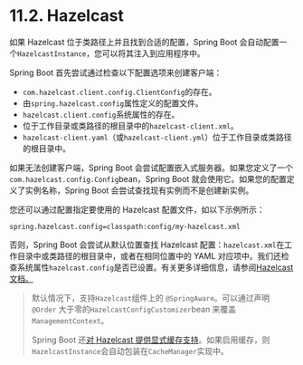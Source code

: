 # 11.2. Hazelcast

如果 Hazelcast 位于类路径上并且找到合适的配置，Spring Boot 会自动配置一个`HazelcastInstance`，您可以将其注入到应用程序中。

Spring Boot 首先尝试通过检查以下配置选项来创建客户端：

* `com.hazelcast.client.config.ClientConfig`的存在。
* 由`spring.hazelcast.config`属性定义的配置文件。
* `hazelcast.client.config`系统属性的存在。
* 位于工作目录或类路径的根目录中的`hazelcast-client.xml`。
* `hazelcast-client.yaml`（或`hazelcast-client.yml`）位于工作目录或类路径的根目录中。

如果无法创建客户端，Spring Boot 会尝试配置嵌入式服务器。如果您定义了一个`com.hazelcast.config.Config`bean，Spring Boot 就会使用它。如果您的配置定义了实例名称，Spring Boot 会尝试查找现有实例而不是创建新实例。

您还可以通过配置指定要使用的 Hazelcast 配置文件，如以下示例所示：

```
spring.hazelcast.config=classpath:config/my-hazelcast.xml
```

否则，Spring Boot 会尝试从默认位置查找 Hazelcast 配置：`hazelcast.xml`在工作目录中或类路径的根目录中，或者在相同位置中的 YAML 对应项中。我们还检查系统属性`hazelcast.config`是否已设置。有关更多详细信息，请参阅[Hazelcast 文档。](https://docs.hazelcast.org/docs/latest/manual/html-single/)

> 默认情况下，支持`Hazelcast`组件上的 `@SpringAware`。可以通过声明 `@Order` 大于零的`HazelcastConfigCustomizer`bean 来覆盖`ManagementContext`。
>
> Spring Boot 还[对 Hazelcast 提供显式缓存支持](https://docs.spring.io/spring-boot/docs/current/reference/htmlsingle/#io.caching.provider.hazelcast)。如果启用缓存，则`HazelcastInstance`会自动包装在`CacheManager`实现中。
